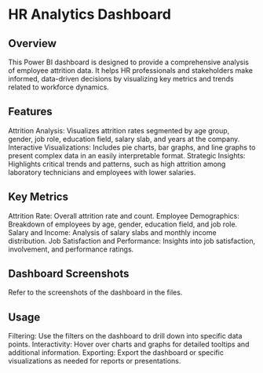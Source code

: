 # HR Analytics Dashboard
## Overview
This Power BI dashboard is designed to provide a comprehensive analysis of employee attrition data. It helps HR professionals and stakeholders make informed, data-driven decisions by visualizing key metrics and trends related to workforce dynamics.

## Features
Attrition Analysis: Visualizes attrition rates segmented by age group, gender, job role, education field, salary slab, and years at the company.
Interactive Visualizations: Includes pie charts, bar graphs, and line graphs to present complex data in an easily interpretable format.
Strategic Insights: Highlights critical trends and patterns, such as high attrition among laboratory technicians and employees with lower salaries.
## Key Metrics
Attrition Rate: Overall attrition rate and count.
Employee Demographics: Breakdown of employees by age, gender, education field, and job role.
Salary and Income: Analysis of salary slabs and monthly income distribution.
Job Satisfaction and Performance: Insights into job satisfaction, involvement, and performance ratings.
## Dashboard Screenshots
Refer to the screenshots of the dashboard in the files.
## Usage
Filtering: Use the filters on the dashboard to drill down into specific data points.
Interactivity: Hover over charts and graphs for detailed tooltips and additional information.
Exporting: Export the dashboard or specific visualizations as needed for reports or presentations.
